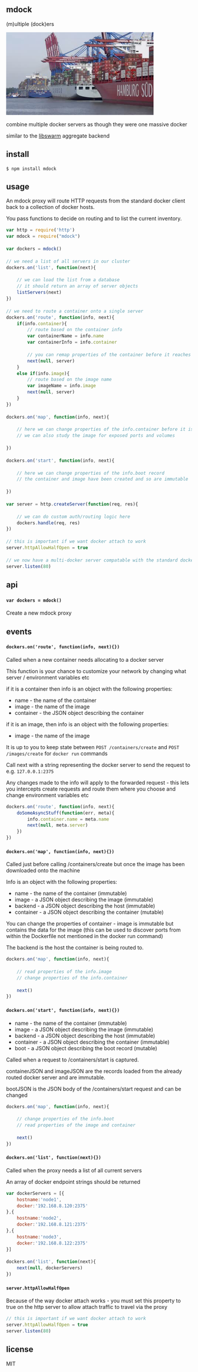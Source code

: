 mdock
-----

(m)ultiple (dock)ers

![Container Ships](https://github.com/binocarlos/mdock/raw/master/ships.jpg)

combine multiple docker servers as though they were one massive docker

similar to the [libswarm](https://github.com/docker/libswarm) aggregate backend

## install

```
$ npm install mdock
```

## usage

An mdock proxy will route HTTP requests from the standard docker client back to a collection of docker hosts.

You pass functions to decide on routing and to list the current inventory.

```js
var http = require('http')
var mdock = require("mdock")

var dockers = mdock()

// we need a list of all servers in our cluster
dockers.on('list', function(next){

	// we can load the list from a database
	// it should return an array of server objects
	listServers(next)
})

// we need to route a container onto a single server
dockers.on('route', function(info, next){
	if(info.container){
		// route based on the container info
		var containerName = info.name
		var containerInfo = info.container

		// you can remap properties of the container before it reaches the docker server
		next(null, server)
	}
	else if(info.image){
		// route based on the image name
		var imageName = info.image
		next(null, server)
	}
})

dockers.on('map', function(info, next){

	// here we can change properties of the info.container before it is launched
	// we can also study the image for exposed ports and volumes
	
})

dockers.on('start', function(info, next){

	// here we can change properties of the info.boot record
	// the container and image have been created and so are immutable
	
})

var server = http.createServer(function(req, res){

	// we can do custom auth/routing logic here
	dockers.handle(req, res)	
})

// this is important if we want docker attach to work
server.httpAllowHalfOpen = true

// we now have a multi-docker server compatable with the standard docker client
server.listen(80)
```

## api

#### `var dockers = mdock()`

Create a new mdock proxy

## events

#### `dockers.on('route', function(info, next){})`

Called when a new container needs allocating to a docker server

This function is your chance to customize your network by changing what server / environment variables etc

if it is a container then info is an object with the following properties:

 * name - the name of the container
 * image - the name of the image
 * container - the JSON object describing the container

if it is an image, then info is an object with the following properties:

 * image - the name of the image

It is up to you to keep state between `POST /containers/create` and `POST /images/create` for `docker run` commands

Call next with a string representing the docker server to send the request to e.g. `127.0.0.1:2375`

Any changes made to the info will apply to the forwarded request - this lets you intercepts create requests and route them where you choose and change environment variables etc

```js
dockers.on('route', function(info, next){
	doSomeAsyncStuff(function(err, meta){
		info.container.name = meta.name
		next(null, meta.server)
	})
})
```

#### `dockers.on('map', function(info, next){})`

Called just before calling /containers/create but once the image has been downloaded onto the machine

Info is an object with the following properties:

 * name - the name of the container (immutable)
 * image - a JSON object describing the image (immutable)
 * backend - a JSON object describing the host (immutable)
 * container - a JSON object describing the container (mutable)

You can change the properties of container - image is immutable but contains the data for the image (this can be used to discover ports from within the Dockerfile not mentioned in the docker run command)

The backend is the host the container is being routed to.

```js
dockers.on('map', function(info, next){

	// read properties of the info.image
	// change properties of the info.container

	next()
})
```


#### `dockers.on('start', function(info, next){})`

 * name - the name of the container (immutable)
 * image - a JSON object describing the image (immutable)
 * backend - a JSON object describing the host (immutable)
 * container - a JSON object describing the container (immutable)
 * boot - a JSON object describing the boot record (mutable)

Called when a request to /containers/start is captured.

containerJSON and imageJSON are the records loaded from the already routed docker server and are immutable.

bootJSON is the JSON body of the /containers/start request and can be changed

```js
dockers.on('map', function(info, next){

	// change properties of the info.boot
	// read properties of the image and container

	next()
})
```

#### `dockers.on('list', function(next){})`

Called when the proxy needs a list of all current servers

An array of docker endpoint strings should be returned

```js
var dockerServers = [{
	hostname:'node1',
	docker:'192.168.8.120:2375'
},{
	hostname:'node2',
	docker:'192.168.8.121:2375'
},{
	hostname:'node3',
	docker:'192.168.8.122:2375'
}]

dockers.on('list', function(next){
	next(null, dockerServers)
})
```

#### `server.httpAllowHalfOpen`

Because of the way docker attach works - you must set this property to true on the http server to allow attach traffic to travel via the proxy

```js
// this is important if we want docker attach to work
server.httpAllowHalfOpen = true
server.listen(80)
```

## license

MIT
